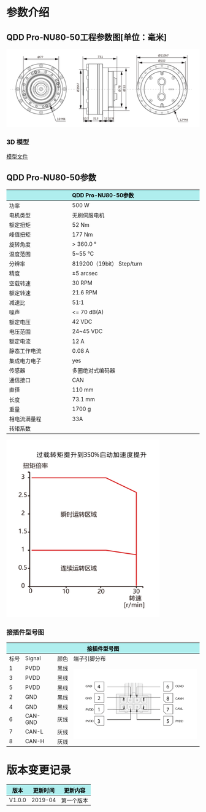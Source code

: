 # 参数介绍 
## QDD Pro-NU80-50工程参数图[单位：毫米]
![QDD Pro-NU80-50]( ../img/Qddpro_NU80三视图.png ) 
### 3D 模型
[模型文件]( ../img/QddPro_NU80_1013D.STEP.zip )




## QDD Pro-NU80-50参数

<table class="tableizer-table">
<thead><tr class="tableizer-firstrow"><th colspan="2" style="background: PaleTurquoise; color: black;width:800px">QDD Pro-NU80-50参数</th></tr></thead><tbody><tr><td>功率</td><td>500 W</td></tr><tr><td>电机类型</td><td>无刷伺服电机</td></tr><tr><td>额定扭矩</td><td>52 Nm</td></tr><tr><td>峰值扭矩</td><td>177 Nm</td></tr><tr><td>旋转角度</td><td>> 360.0 °</td></tr><tr><td>温度范围</td><td>5~55 °C</td></tr><tr><td>分辨率</td><td>819200（19bit） Step/turn</td></tr><tr><td>精度</td><td>±5 arcsec</td></tr><tr><td>空载转速</td><td>30 RPM</td></tr><tr><td>额定转速</td><td>21.6 RPM</td></tr><tr><td>减速比</td><td>51:1</td></tr><tr><td>噪声</td><td><= 70 dB(A)</td></tr><tr><td>额定电压</td><td>42 VDC</td></tr><tr><td>电压范围</td><td>24~45 VDC</td></tr><tr><td>额定电流</td><td>12 A</td></tr><tr><td>静态工作电流</td><td>0.08 A</td></tr><tr><td>集成电力电子</td><td>yes</td></tr><tr><td>传感器</td><td>多圈绝对式编码器</td></tr><tr><td>通信接口</td><td>CAN</td></tr><tr><td>直径</td><td>110 mm</td></tr><tr><td>长度</td><td>73.1 mm</td></tr><tr><td>重量</td><td>1700 g</td></tr><tr><td>相电流满量程</td><td>33A</td></tr><tr><td>转矩系数</td><td>   </td></tr></tbody></table>


<img src="../img/QDDPro-NU80-50曲线.png" style="width:400px">


### 接插件型号图
<table class="tableizer-table">
<thead><tr class="tableizer-firstrow"><th colspan="4" style="background: PaleTurquoise; color: black;width:800px">接插件型号图</th></tr></thead><tbody><tr><td>标号</td><td>Signal</td><td>颜色</td><td >端子引脚分布</td></tr><tr><td>1</td><td>PVDD</td><td>黑线</td><td rowspan="9"><img src="../img/配线2-2.png" style="width:450px"></td></tr><tr><td>3</td><td>PVDD</td><td>黑线</td></tr><tr><td>5</td><td>PVDD</td><td>黑线</td></tr><tr><td>2</td><td>GND</td><td>黑线</td></tr><tr><td>4</td><td>GND</td><td>黑线</td></tr><tr><td>6</td><td>CAN-GND</td><td>灰线</td></tr><tr><td>7</td><td>CAN-L</td><td>灰线</td></tr><tr><td>8</td><td>CAN-H</td><td>灰线</td></tr></tbody></table>



# 版本变更记录

<table class="tableizer-table">
<thead><tr class="tableizer-firstrow" style="background: PaleTurquoise; color: black;width:500px"><th >版本</th><th>更新时间</th><th>更新内容</th></tr></thead><tr><td>V1.0.0</td><td>2019-04</td><td>第一个版本</td></tr></tbody></table>
